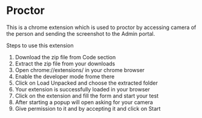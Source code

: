 # Proctor
This is a chrome extension which is used to proctor by accessing camera of the person and sending the screenshot to the Admin portal.

Steps to use this extension

1) Download the zip file from Code section
2) Extract the zip file from your downloads
3) Open chrome://extensions/ in your chrome browser
4) Enable the developer mode frome there
5) Click on Load Unpacked and choose the extracted folder
6) Your extension is successfully loaded in your browser
7) Click on the extension and fill the form and start your test 
8) After starting a popup will open asking for your camera
9) Give permission to it and by accepting it and click on Start
